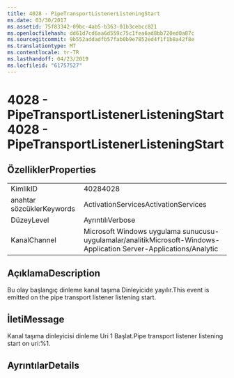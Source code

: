 ```yaml
---
title: 4028 - PipeTransportListenerListeningStart
ms.date: 03/30/2017
ms.assetid: 75f83342-09bc-4ab5-b363-01b3cebcc821
ms.openlocfilehash: dd61d7cd6aa6d559c75c1fea6ad8bb720ed0a87c
ms.sourcegitcommit: 9b552addadfb57fab0b9e7852ed4f1f1b8a42f8e
ms.translationtype: MT
ms.contentlocale: tr-TR
ms.lasthandoff: 04/23/2019
ms.locfileid: "61757527"
---
```

# <a name="4028---pipetransportlistenerlisteningstart"></a><span data-ttu-id="580e8-102">4028 - PipeTransportListenerListeningStart</span><span class="sxs-lookup"><span data-stu-id="580e8-102">4028 - PipeTransportListenerListeningStart</span></span>
## <a name="properties"></a><span data-ttu-id="580e8-103">Özellikler</span><span class="sxs-lookup"><span data-stu-id="580e8-103">Properties</span></span>  
  
|||  
|-|-|  
|<span data-ttu-id="580e8-104">Kimlik</span><span class="sxs-lookup"><span data-stu-id="580e8-104">ID</span></span>|<span data-ttu-id="580e8-105">4028</span><span class="sxs-lookup"><span data-stu-id="580e8-105">4028</span></span>|  
|<span data-ttu-id="580e8-106">anahtar sözcükler</span><span class="sxs-lookup"><span data-stu-id="580e8-106">Keywords</span></span>|<span data-ttu-id="580e8-107">ActivationServices</span><span class="sxs-lookup"><span data-stu-id="580e8-107">ActivationServices</span></span>|  
|<span data-ttu-id="580e8-108">Düzey</span><span class="sxs-lookup"><span data-stu-id="580e8-108">Level</span></span>|<span data-ttu-id="580e8-109">Ayrıntılı</span><span class="sxs-lookup"><span data-stu-id="580e8-109">Verbose</span></span>|  
|<span data-ttu-id="580e8-110">Kanal</span><span class="sxs-lookup"><span data-stu-id="580e8-110">Channel</span></span>|<span data-ttu-id="580e8-111">Microsoft Windows uygulama sunucusu-uygulamalar/analitik</span><span class="sxs-lookup"><span data-stu-id="580e8-111">Microsoft-Windows-Application Server-Applications/Analytic</span></span>|  
  
## <a name="description"></a><span data-ttu-id="580e8-112">Açıklama</span><span class="sxs-lookup"><span data-stu-id="580e8-112">Description</span></span>  
 <span data-ttu-id="580e8-113">Bu olay başlangıç dinleme kanal taşıma Dinleyicide yayılır.</span><span class="sxs-lookup"><span data-stu-id="580e8-113">This event is emitted on the pipe transport listener listening start.</span></span>  
  
## <a name="message"></a><span data-ttu-id="580e8-114">İleti</span><span class="sxs-lookup"><span data-stu-id="580e8-114">Message</span></span>  
 <span data-ttu-id="580e8-115">Kanal taşıma dinleyicisi dinleme Uri 1 Başlat.</span><span class="sxs-lookup"><span data-stu-id="580e8-115">Pipe transport listener listening start on uri:%1.</span></span>  
  
## <a name="details"></a><span data-ttu-id="580e8-116">Ayrıntılar</span><span class="sxs-lookup"><span data-stu-id="580e8-116">Details</span></span>
